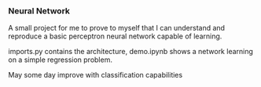### Neural Network

A small project for me to prove to myself that I can understand and reproduce a basic perceptron neural network capable of learning. 

imports.py contains the architecture, demo.ipynb shows a network learning on a simple regression problem.

May some day improve with classification capabilities